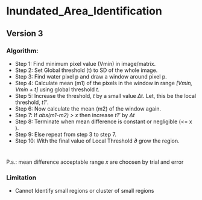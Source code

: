 # Inundated_Area_Identification
## Version 3
### Algorithm:
- Step 1: Find minimum pixel value (Vmin) in image/matrix.
- Step 2: Set Global threshold (t) to SD of the whole image.
- Step 3: Find water pixel p and draw a window around pixel p.
- Step 4: Calculate mean (m1) of the pixels in the window in range _[Vmin, Vmin + t]_ using global threshold _t_.
- Step 5: Increase the threshold, _t_ by a small value _Δt_. Let, this be the local threshold, _t1’_.
- Step 6: Now calculate the mean (m2) of the window again.
- Step 7: If _abs(m1-m2) > x_  then increase _t1’_ by _Δt_ 
- Step 8: Terminate when mean difference is constant or negligible (<= x ).
- Step 9: Else repeat from step 3 to step 7.
- Step 10: With the final value of Local Threshold _∂_ grow the region.
#
P.s.: mean difference acceptable range _x_ are choosen by trial and error

### Limitation
- Cannot Identify small regions or cluster of small regions

